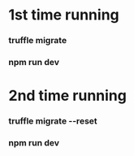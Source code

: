 # 1st time running 
### truffle migrate
### npm run dev


# 2nd time running
### truffle migrate --reset
### npm run dev